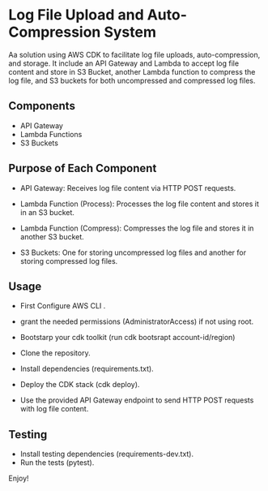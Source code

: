 # Log File Upload and Auto-Compression System

Aa solution using AWS CDK to facilitate log file uploads, auto-compression, and
storage.
It include an API Gateway and Lambda to accept log file content and store in S3 Bucket, another Lambda function to compress the log file, and S3 buckets for both uncompressed and
compressed log files.

## Components

-  API Gateway
-  Lambda Functions
-  S3 Buckets

## Purpose of Each Component

-  API Gateway: Receives log file content via HTTP POST requests.

-  Lambda Function (Process): Processes the log file content and stores it in an S3 bucket.

-  Lambda Function (Compress): Compresses the log file and stores it in another S3 bucket.

-  S3 Buckets: One for storing uncompressed log files and another for storing compressed log files.

## Usage

-  First Configure AWS CLI .

-  grant the needed permissions (AdministratorAccess) if not using root.

-  Bootstarp your cdk toolkit (run cdk bootsrapt account-id/region)

-  Clone the repository.

-  Install dependencies (requirements.txt).

-  Deploy the CDK stack (cdk deploy).

-  Use the provided API Gateway endpoint to send HTTP POST requests with log file content.

## Testing

-  Install testing dependencies (requirements-dev.txt).
-  Run the tests (pytest).

Enjoy!
